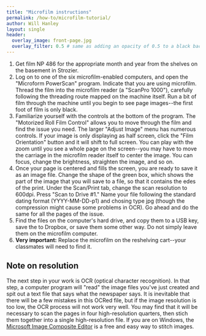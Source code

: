 ```yaml
---
title: "Microfilm instructions"
permalink: /how-to/microfilm-tutorial/
author: Will Hanley
layout: single
header:
  overlay_image: front-page.jpg
  overlay_filter: 0.5 # same as adding an opacity of 0.5 to a black background
---
```


1. Get film NP 486 for the appropriate month and year from the shelves on the basement in Strozier.
2. Log on to one of the six microfilm-enabled computers, and open the "Microform PowerScan" program. Indicate that you are using microfilm. Thread the film into the microfilm reader (a "ScanPro 1000"), carefully following the threading route mapped on the machine itself. Run a bit of film through the machine until you begin to see page images--the first foot of film is only black.
3. Familiarize yourself with the controls at the bottom of the program. The "Motorized Roll Film Control" allows you to move through the film and find the issue you need. The larger "Adjust Image" menu has numerous controls. If your image is only displaying as half screen, click the "Film Orientation" button and it will shift to full screen. You can play with the zoom until you see a whole page on the screen--you may have to move the carriage in the microfilm reader itself to center the image. You can focus, change the brightness, straighten the image, and so on. 
4. Once your page is centered and fills the screen, you are ready to save it as an image file. Change the shape of the green box, which shows the part of the image that you will save to a file, so that it contains the edes of the print. Under the Scan/Print tab, change the scan resolution to 600dpi. Press "Scan to Drive #1." Name your file following the standard dating format (YYYY-MM-DD-p1) and chosing type jpg (though the compression might cause some problems in OCR). Go ahead and do the same for all the pages of the issue.
5. Find the files on the computer's hard drive, and copy them to a USB key, save the to Dropbox, or save them some other way. Do not simply leave them on the microfilm computer.
6. **Very important:** Replace the microfilm on the reshelving cart--your classmates will need to find it.

## Note on resolution
The next step in your work is OCR (optical character recognition). In that step, a computer program will "read" the image files you've just created and spit out a text file that says what the newspaper says. It is inevitable that there will be a few mistakes in this OCRed file, but if the image resolution is too low, the OCR process will not work very well. You may find that it will be necessary to scan the pages in four high-resolution quarters, then stich them together into a single high-resolution file. If you are on Windows, the [Microsoft Image Composite Editor](http://research.microsoft.com/en-us/um/redmond/projects/ice/) is a free and easy way to stitch images.